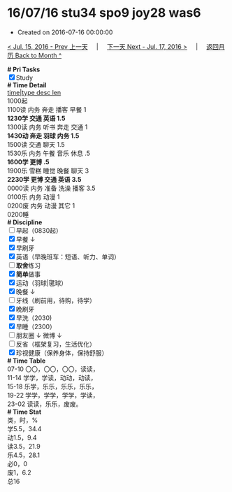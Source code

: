 # 16/07/16 stu34 spo9 joy28 was6

- Created on 2016-07-16 00:00:00

[< Jul. 15, 2016 - Prev 上一天](/_archived/lifelogs/2016/07/d15.md) &nbsp; &nbsp; | &nbsp; &nbsp; [下一天 Next - Jul. 17, 2016 >](/_archived/lifelogs/2016/07/d17.md) &nbsp; &nbsp; |  &nbsp; &nbsp; [返回月历 Back to Month ^](/_archived/lifelogs/2016/07/index.md)
<br/><div><b># Pri Tasks</b></div><div><input checked="true" type="checkbox"/>Study</div><div><b># Time Detail</b></div><div><u>time|type desc len</u></div><div>1000起</div><div>1100读 内务 奔走 播客 早餐 1</div><div><b>1230学 </b><b>交通 英语 1.5</b></div><div>1300读 内务 听书 奔走 交通 1</div><div><b>1430动 奔走 羽球 内务 1.5</b></div><div>1500读 交通 聊天 1.5</div><div>1530乐 内务 午餐 音乐 休息 .5</div><div><b>1600学 更博 .5</b></div><div>1900乐 雪糕 睡觉 晚餐 聊天 3</div><div><b>2230学 更博 交通 英语 3.5</b></div><div>0000读 内务 准备 洗澡 播客 3.5</div><div>0100乐 内务 动漫 1</div><div>0200废 内务 动漫 其它 1</div><div>0200睡</div><div><b># Discipline</b></div><div><input type="checkbox"/>早起（0830起）</div><div><input checked="true" type="checkbox"/>早餐 ↓</div><div><input checked="true" type="checkbox"/>早刷牙</div><div><input checked="true" type="checkbox"/>英语（早晚班车：短语、听力、单词）</div><div><input type="checkbox"/><b>取舍</b>练习</div><div><input checked="true" type="checkbox"/><b>简单</b>做事</div><div><input checked="true" type="checkbox"/>运动（羽球|毽球）</div><div><input checked="true" type="checkbox"/>晚餐 ↓</div><div><input type="checkbox"/>牙线（刷前用，待购，待学）</div><div><input checked="true" type="checkbox"/>晚刷牙</div><div><input checked="true" type="checkbox"/>早洗（2030)</div><div><input checked="true" type="checkbox"/>早睡（2300）</div><div><input type="checkbox"/>朋友圈 ↓ 微博 ↓</div><div><input type="checkbox"/>反省（框架复习，生活优化）</div><div><input checked="true" type="checkbox"/>珍视健康（保养身体，保持舒服）</div><div><b># Time Table</b></div><div>07-10 〇〇，〇〇，〇〇，读读，</div><div>11-14 学学，学读，动动，动读，</div><div>15-18 乐学，乐乐，乐乐，乐乐，</div><div>19-22 学学，学学，学学，学读，</div><div>23-02 读读，乐乐，废废。</div><div><b># Time Stat</b></div><div>类，时，%</div><div>学5.5，34.4</div><div>动1.5，9.4</div><div>读3.5，21.9</div><div>乐4.5，28.1</div><div>必0，0</div><div>废1，6.2</div><div>总16</div>

